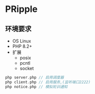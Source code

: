 # PRipple

## 环境要求

- OS Linux
- PHP 8.2+
- 扩展
  - posix
  - pcntl
  - socket

```php
php server.php // 启用调度器
php client.php // 启用服务,(监听端口2222)
php notice.php // 模拟轮训通知
```